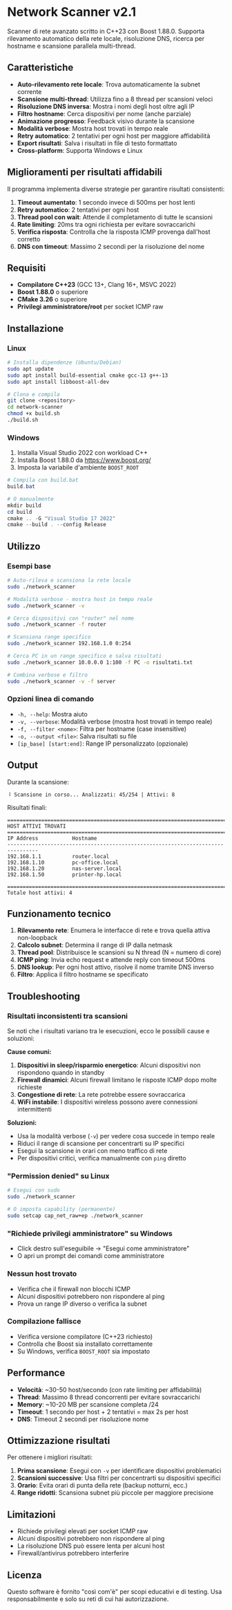 # Network Scanner v2.1

Scanner di rete avanzato scritto in C++23 con Boost 1.88.0. Supporta rilevamento automatico della rete locale, risoluzione DNS, ricerca per hostname e scansione parallela multi-thread.

## Caratteristiche

- **Auto-rilevamento rete locale**: Trova automaticamente la subnet corrente
- **Scansione multi-thread**: Utilizza fino a 8 thread per scansioni veloci
- **Risoluzione DNS inversa**: Mostra i nomi degli host oltre agli IP
- **Filtro hostname**: Cerca dispositivi per nome (anche parziale)
- **Animazione progresso**: Feedback visivo durante la scansione
- **Modalità verbose**: Mostra host trovati in tempo reale
- **Retry automatico**: 2 tentativi per ogni host per maggiore affidabilità
- **Export risultati**: Salva i risultati in file di testo formattato
- **Cross-platform**: Supporta Windows e Linux

## Miglioramenti per risultati affidabili

Il programma implementa diverse strategie per garantire risultati consistenti:

1. **Timeout aumentato**: 1 secondo invece di 500ms per host lenti
2. **Retry automatico**: 2 tentativi per ogni host
3. **Thread pool con wait**: Attende il completamento di tutte le scansioni
4. **Rate limiting**: 20ms tra ogni richiesta per evitare sovraccarichi
5. **Verifica risposta**: Controlla che la risposta ICMP provenga dall'host corretto
6. **DNS con timeout**: Massimo 2 secondi per la risoluzione del nome

## Requisiti

- **Compilatore C++23** (GCC 13+, Clang 16+, MSVC 2022)
- **Boost 1.88.0** o superiore
- **CMake 3.26** o superiore
- **Privilegi amministratore/root** per socket ICMP raw

## Installazione

### Linux

```bash
# Installa dipendenze (Ubuntu/Debian)
sudo apt update
sudo apt install build-essential cmake gcc-13 g++-13
sudo apt install libboost-all-dev

# Clona e compila
git clone <repository>
cd network-scanner
chmod +x build.sh
./build.sh
```

### Windows

1. Installa Visual Studio 2022 con workload C++
2. Installa Boost 1.88.0 da https://www.boost.org/
3. Imposta la variabile d'ambiente `BOOST_ROOT`

```powershell
# Compila con build.bat
build.bat

# O manualmente
mkdir build
cd build
cmake .. -G "Visual Studio 17 2022"
cmake --build . --config Release
```

## Utilizzo

### Esempi base

```bash
# Auto-rileva e scansiona la rete locale
sudo ./network_scanner

# Modalità verbose - mostra host in tempo reale
sudo ./network_scanner -v

# Cerca dispositivi con "router" nel nome
sudo ./network_scanner -f router

# Scansiona range specifico
sudo ./network_scanner 192.168.1.0 0:254

# Cerca PC in un range specifico e salva risultati
sudo ./network_scanner 10.0.0.0 1:100 -f PC -o risultati.txt

# Combina verbose e filtro
sudo ./network_scanner -v -f server
```

### Opzioni linea di comando

- `-h, --help`: Mostra aiuto
- `-v, --verbose`: Modalità verbose (mostra host trovati in tempo reale)
- `-f, --filter <nome>`: Filtra per hostname (case insensitive)
- `-o, --output <file>`: Salva risultati su file
- `[ip_base] [start:end]`: Range IP personalizzato (opzionale)

## Output

Durante la scansione:
```
⠸ Scansione in corso... Analizzati: 45/254 | Attivi: 8
```

Risultati finali:
```
================================================================================
HOST ATTIVI TROVATI
================================================================================
IP Address           Hostname
--------------------------------------------------------------------------------
192.168.1.1          router.local
192.168.1.10         pc-office.local
192.168.1.20         nas-server.local
192.168.1.50         printer-hp.local

================================================================================
Totale host attivi: 4
```

## Funzionamento tecnico

1. **Rilevamento rete**: Enumera le interfacce di rete e trova quella attiva non-loopback
2. **Calcolo subnet**: Determina il range di IP dalla netmask
3. **Thread pool**: Distribuisce le scansioni su N thread (N = numero di core)
4. **ICMP ping**: Invia echo request e attende reply con timeout 500ms
5. **DNS lookup**: Per ogni host attivo, risolve il nome tramite DNS inverso
6. **Filtro**: Applica il filtro hostname se specificato

## Troubleshooting

### Risultati inconsistenti tra scansioni

Se noti che i risultati variano tra le esecuzioni, ecco le possibili cause e soluzioni:

**Cause comuni:**
1. **Dispositivi in sleep/risparmio energetico**: Alcuni dispositivi non rispondono quando in standby
2. **Firewall dinamici**: Alcuni firewall limitano le risposte ICMP dopo molte richieste
3. **Congestione di rete**: La rete potrebbe essere sovraccarica
4. **WiFi instabile**: I dispositivi wireless possono avere connessioni intermittenti

**Soluzioni:**
- Usa la modalità verbose (`-v`) per vedere cosa succede in tempo reale
- Riduci il range di scansione per concentrarti su IP specifici
- Esegui la scansione in orari con meno traffico di rete
- Per dispositivi critici, verifica manualmente con `ping` diretto

### "Permission denied" su Linux
```bash
# Esegui con sudo
sudo ./network_scanner

# O imposta capability (permanente)
sudo setcap cap_net_raw+ep ./network_scanner
```

### "Richiede privilegi amministratore" su Windows
- Click destro sull'eseguibile → "Esegui come amministratore"
- O apri un prompt dei comandi come amministratore

### Nessun host trovato
- Verifica che il firewall non blocchi ICMP
- Alcuni dispositivi potrebbero non rispondere al ping
- Prova un range IP diverso o verifica la subnet

### Compilazione fallisce
- Verifica versione compilatore (C++23 richiesto)
- Controlla che Boost sia installato correttamente
- Su Windows, verifica `BOOST_ROOT` sia impostato

## Performance

- **Velocità**: ~30-50 host/secondo (con rate limiting per affidabilità)
- **Thread**: Massimo 8 thread concorrenti per evitare sovraccarichi
- **Memory**: ~10-20 MB per scansione completa /24
- **Timeout**: 1 secondo per host + 2 tentativi = max 2s per host
- **DNS**: Timeout 2 secondi per risoluzione nome

## Ottimizzazione risultati

Per ottenere i migliori risultati:

1. **Prima scansione**: Esegui con `-v` per identificare dispositivi problematici
2. **Scansioni successive**: Usa filtri per concentrarti su dispositivi specifici
3. **Orario**: Evita orari di punta della rete (backup notturni, ecc.)
4. **Range ridotti**: Scansiona subnet più piccole per maggiore precisione

## Limitazioni

- Richiede privilegi elevati per socket ICMP raw
- Alcuni dispositivi potrebbero non rispondere al ping
- La risoluzione DNS può essere lenta per alcuni host
- Firewall/antivirus potrebbero interferire

## Licenza

Questo software è fornito "così com'è" per scopi educativi e di testing.
Usa responsabilmente e solo su reti di cui hai autorizzazione.

